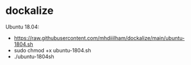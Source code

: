 # dockalize

Ubuntu 18.04: 
- https://raw.githubusercontent.com/mhdiiilham/dockalize/main/ubuntu-1804.sh
- sudo chmod +x ubuntu-1804.sh
- ./ubuntu-1804sh
